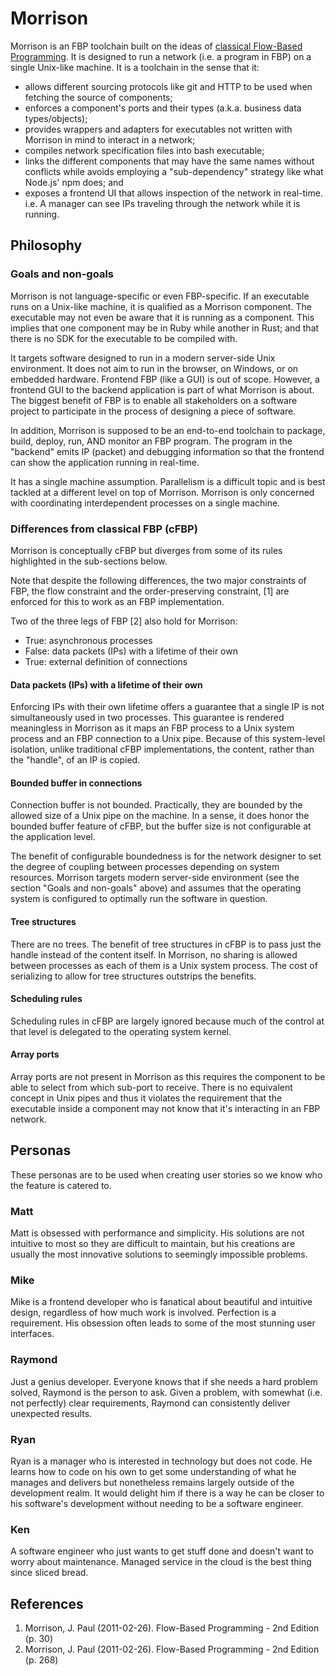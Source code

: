 # Morrison

Morrison is an FBP toolchain built on the ideas of [classical Flow-Based
Programming](http://www.jpaulmorrison.com/fbp/). It is designed to run a
network (i.e. a program in FBP) on a single Unix-like machine. It is a
toolchain in the sense that it:

- allows different sourcing protocols like git and HTTP to be used
  when fetching the source of components;
- enforces a component's ports and their types (a.k.a. business data
  types/objects);
- provides wrappers and adapters for executables not written with Morrison in
  mind to interact in a network;
- compiles network specification files into bash executable;
- links the different components that may have the same names
  without conflicts while avoids employing a "sub-dependency" strategy like
  what Node.js' npm does; and
- exposes a frontend UI that allows inspection of the network in real-time.
  i.e. A manager can see IPs traveling through the network while it is running.

## Philosophy

### Goals and non-goals

Morrison is not language-specific or even FBP-specific. If an executable runs
on a Unix-like machine, it is qualified as a Morrison component. The executable
may not even be aware that it is running as a component. This implies that one
component may be in Ruby while another in Rust; and that there is no SDK for
the executable to be compiled with.

It targets software designed to run in a modern server-side Unix environment.
It does not aim to run in the browser, on Windows, or on embedded hardware.
Frontend FBP (like a GUI) is out of scope. However, a frontend GUI to the
backend application is part of what Morrison is about. The biggest benefit of
FBP is to enable all stakeholders on a software project to participate in the
process of designing a piece of software.

In addition, Morrison is supposed to be an end-to-end toolchain to package,
build, deploy, run, AND monitor an FBP program. The program in the "backend"
emits IP (packet) and debugging information so that the frontend can show the
application running in real-time.

It has a single machine assumption. Parallelism is a difficult topic and is
best tackled at a different level on top of Morrison. Morrison is only
concerned with coordinating interdependent processes on a single machine.

### Differences from classical FBP (cFBP)

Morrison is conceptually cFBP but diverges from some of its rules highlighted
in the sub-sections below.

Note that despite the following differences, the two major constraints of FBP,
the flow constraint and the order-preserving constraint, [1] are enforced for
this to work as an FBP implementation.

Two of the three legs of FBP [2] also hold for Morrison:

* True: asynchronous processes
* False: data packets (IPs) with a lifetime of their own
* True: external definition of connections

#### Data packets (IPs) with a lifetime of their own

Enforcing IPs with their own lifetime offers a guarantee that a single IP is
not simultaneously used in two processes. This guarantee is rendered
meaningless in Morrison as it maps an FBP process to a Unix system process and
an FBP connection to a Unix pipe. Because of this system-level isolation,
unlike traditional cFBP implementations, the content, rather than the "handle",
of an IP is copied.

#### Bounded buffer in connections

Connection buffer is not bounded. Practically, they are bounded by the allowed
size of a Unix pipe on the machine. In a sense, it does honor the bounded
buffer feature of cFBP, but the buffer size is not configurable at the
application level.

The benefit of configurable boundedness is for the network designer to set the
degree of coupling between processes depending on system resources. Morrison
targets modern server-side environment (see the section "Goals and non-goals"
above) and assumes that the operating system is configured to optimally run the
software in question.

#### Tree structures

There are no trees. The benefit of tree structures in cFBP is to pass just the
handle instead of the content itself. In Morrison, no sharing is allowed
between processes as each of them is a Unix system process. The cost of
serializing to allow for tree structures outstrips the benefits.

#### Scheduling rules

Scheduling rules in cFBP are largely ignored because much of the control at
that level is delegated to the operating system kernel.

#### Array ports

Array ports are not present in Morrison as this requires the component to be
able to select from which sub-port to receive. There is no equivalent concept
in Unix pipes and thus it violates the requirement that the executable inside a
component may not know that it's interacting in an FBP network.

## Personas

These personas are to be used when creating user stories so we know who the
feature is catered to.

### Matt

Matt is obsessed with performance and simplicity. His solutions are not
intuitive to most so they are difficult to maintain, but his creations are
usually the most innovative solutions to seemingly impossible problems.

### Mike

Mike is a frontend developer who is fanatical about beautiful and intuitive
design, regardless of how much work is involved. Perfection is a requirement.
His obsession often leads to some of the most stunning user interfaces.

### Raymond

Just a genius developer. Everyone knows that if she needs a hard problem
solved, Raymond is the person to ask. Given a problem, with somewhat (i.e. not
perfectly) clear requirements, Raymond can consistently deliver unexpected
results.

### Ryan

Ryan is a manager who is interested in technology but does not code. He learns
how to code on his own to get some understanding of what he manages and
delivers but nonetheless remains largely outside of the development realm. It
would delight him if there is a way he can be closer to his software's
development without needing to be a software engineer.

### Ken

A software engineer who just wants to get stuff done and doesn't want to worry
about maintenance. Managed service in the cloud is the best thing since sliced
bread.

## References

1. Morrison, J. Paul (2011-02-26). Flow-Based Programming - 2nd Edition (p. 30)
2. Morrison, J. Paul (2011-02-26). Flow-Based Programming - 2nd Edition (p. 268)
